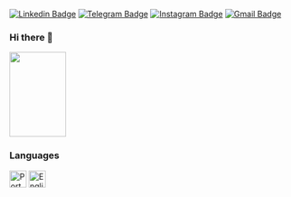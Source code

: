 [![Linkedin Badge](https://img.shields.io/badge/-LinkedIn-blue?style=flat-square&logo=Linkedin&logoColor=white&link=https://www.linkedin.com/in/vanessafsoares/)](https://www.linkedin.com/in/bruna-faleiros-48a19573/)
[![Telegram Badge](https://img.shields.io/badge/-Telegram-1ca0f1?style=flat-square&labelColor=1ca0f1&logo=telegram&logoColor=white&link=https://t.me/vanessafsoares)](https://t.me/brufis)
[![Instagram Badge](https://img.shields.io/badge/-Instagram-833AB4?style=flat-square&labelColor=833AB4&logo=instagram&logoColor=white&link=https://www.instagram.com/d4rklipstick/)](https://www.instagram.com/brufis_/)
[![Gmail Badge](https://img.shields.io/badge/-Gmail-FF0000?style=flat-square&logo=Gmail&logoColor=white&link=mailto:faleiros.b@gmail.com)](mailto:faleiros.b@gmail.com)

### Hi there 👋

<img src="https://c.tenor.com/cl-TKSMLPTIAAAAM/i-love-corn-corn.gif" width="100" height="150">

### Languages
</div>
<div style="display: inline-block">
<img src="https://img.icons8.com/color/48/000000/brazil-circular.png" height="30" width="30" title="Português"/>
<img src="https://img.icons8.com/color/48/000000/usa-circular.png" height="30" width="30" title="English"/>
</div>
<br>
